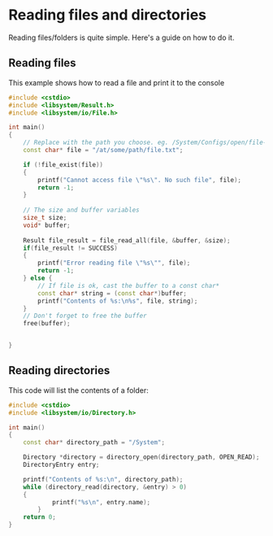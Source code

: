 # Reading files and directories

Reading files/folders is quite simple. Here's a guide on how to do it.

## Reading files
This example shows how to read a file and print it to the console

```c++
#include <cstdio>
#include <libsystem/Result.h>
#include <libsystem/io/File.h>

int main()
{
    // Replace with the path you choose. eg. /System/Configs/open/file-extensions.json
    const char* file = "/at/some/path/file.txt";

    if (!file_exist(file))
    {
        printf("Cannot access file \"%s\". No such file", file);
        return -1;
    }
    
    // The size and buffer variables
    size_t size;
    void* buffer;
    
    Result file_result = file_read_all(file, &buffer, &size);
    if(file_result != SUCCESS)
    {
        printf("Error reading file \"%s\"", file);
        return -1;
    } else {
        // If file is ok, cast the buffer to a const char*
        const char* string = (const char*)buffer;
        printf("Contents of %s:\n%s", file, string);
    }
    // Don't forget to free the buffer
    free(buffer);


}
```

## Reading directories

This code will list the contents of a folder:
```c++
#include <cstdio>
#include <libsystem/io/Directory.h>

int main()
{
	const char* directory_path = "/System";

	Directory *directory = directory_open(directory_path, OPEN_READ);
	DirectoryEntry entry;

   	printf("Contents of %s:\n", directory_path);
	while (directory_read(directory, &entry) > 0)
	{
       		printf("%s\n", entry.name);
    	}
    return 0;
}
```
